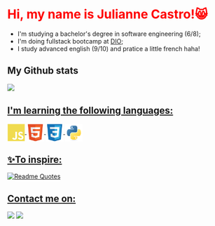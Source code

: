 <h1 style="color: #FF0000;">Hi, my name is Julianne Castro!😸</h1>

- I'm studying a bachelor's degree in software engineering (6/8);
- I'm doing fullstack bootcamp at [DIO](https://web.dio.me/);
- I study advanced english (9/10) and pratice a little french haha!
## My Github stats
<div>
  <a href="https://github.com/jucastrum">
  <img height="180cm" src="https://github-readme-stats.vercel.app/api?username=jucastrum&theme=transparent&bg_color=ec63a1&border_color=fff&show_icons=true&icon_color=fff&title_color=fff&text_color=fff&hide_title=true&hide_stars"/a>  
</div>
   
## I'm learning the following languages:
<div>
  <img align="center" alt="Ju-Js" height="40" width="40" src="https://raw.githubusercontent.com/devicons/devicon/master/icons/javascript/javascript-plain.svg">
  <img align="center" alt="Ju-HTML" height="40" width="40" src="https://raw.githubusercontent.com/devicons/devicon/master/icons/html5/html5-original.svg">
  <img align="center" alt="Ju-CSS" height="40" width="40" src="https://raw.githubusercontent.com/devicons/devicon/master/icons/css3/css3-original.svg">
  <img align="center" alt="Ju-Python" height="40" width="40" src="https://raw.githubusercontent.com/devicons/devicon/master/icons/python/python-original.svg">
</div>


## ✨To inspire:

![Readme Quotes](https://quotes-github-readme.vercel.app/api?type=horizontal&theme=dracula)

## Contact me on:
<div> 
  <a href="https://instagram.com/jucastrum" target="_blank"><img src="https://img.shields.io/badge/-Instagram-ec63a1?style=for-the-badge&logo=instagram&logoColor=white" target="_blank"></a>
  <a href="https://instagram.com/jucastrum" target="_blank"><img src="https://img.shields.io/badge/-Portfolio-ec63a1?&link=https%3A%2F%2Fjuportifolio.vercel.app%2F">
</div>

